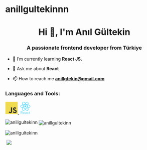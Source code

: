# anillgultekinnn

<h1 align="center">Hi 👋, I'm Anıl Gültekin</h1>
<h3 align="center">A passionate frontend developer from Türkiye</h3>

- 🌱 I’m currently learning **React JS.**

- 💬 Ask me about **React**

- 📫 How to reach me **anillgtekin@gmail.com**


<h3 align="left">Languages and Tools:</h3>
<p align="left"> <a href="https://developer.mozilla.org/en-US/docs/Web/JavaScript" target="_blank" rel="noreferrer"> <img src="https://raw.githubusercontent.com/devicons/devicon/master/icons/javascript/javascript-original.svg" alt="javascript" width="40" height="40"/> </a> <a href="https://reactjs.org/" target="_blank" rel="noreferrer"> <img src="https://raw.githubusercontent.com/devicons/devicon/master/icons/react/react-original-wordmark.svg" alt="react" width="40" height="40"/> </a> </p>

<p><img align="left" src="https://github-readme-stats.vercel.app/api/top-langs?username=anillgultekinn&show_icons=true&locale=en&layout=compact" alt="anillgultekinn" /></p>

<p>&nbsp;<img align="center" src="https://github-readme-stats.vercel.app/api?username=anillgultekinn&show_icons=true&locale=en" alt="anillgultekinn" /></p>

<p><img align="center" src="https://github-readme-streak-stats.herokuapp.com/?user=anillgultekinn&" alt="anillgultekinn" /></p>




<div>
  <img src="https://komarev.com/ghpvc/?username=anillgultekinn&style=flat-square&color=blue" alt=""/>
  <img src="https://media.giphy.com/media/hvRJCLFzcasrR4ia7z/giphy.gif" width="30px"/>
</div>  </br>  </br>
